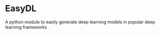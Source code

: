 # EasyDL
A python module to easily generate deep learning models in popular deep learning frameworks

